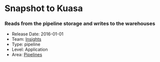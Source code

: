 # Snapshot to Kuasa
### Reads from the pipeline storage and writes to the warehouses
* Release Date: 2016-01-01
* Team: [Insights](../teams/insights.md)
* Type: pipeline
* Level: Application
* Area: [Pipelines](areas/pipelines.png)
